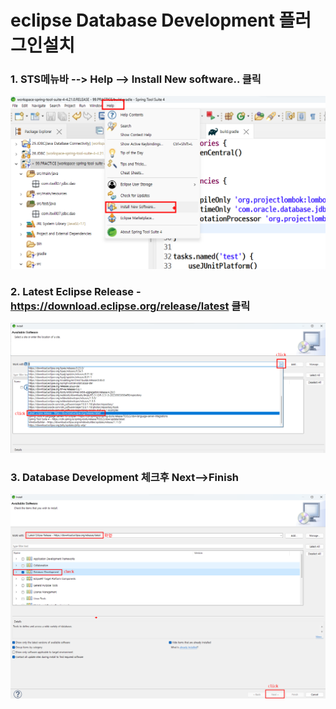 # eclipse Database Development 플러그인설치


      
### 1. STS메뉴바 --> Help --> Install New software.. 클릭
  ![Alt text](image-96.png)
### 2. Latest Eclipse Release - https://download.eclipse.org/release/latest 클릭
   ![Alt text](image-97.png)

### 3. Database Development 체크후 Next-->Finish
   ![Alt text](image-99.png)

